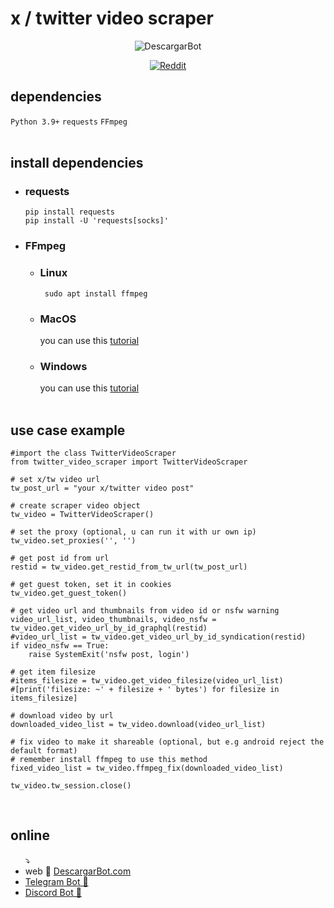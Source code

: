 # x / twitter video scraper
<div align="center">
  
![DescargarBot](https://www.descargarbot.com/v/download-github_twitter.png)
  
[![Reddit](https://img.shields.io/badge/on-descargarbot?logo=github&label=status&color=green
)](https://github.com/descargarbot/twitter-video-scraper/issues "Twitter")
</div>

<h2>dependencies</h2>
<code>Python 3.9+</code>
<code>requests</code>
<code>FFmpeg</code>
<br>
<br>
<h2>install dependencies</h2>
<ul>
<li><h3>requests</h3></li>
  <code>pip install requests</code><br>
  <code>pip install -U 'requests[socks]'</code>
  <br>
<li> <h3>FFmpeg </h3></li>
  <ul>
  <li> <h3> Linux </h3> </li>
  <code> sudo apt install ffmpeg </code>
  <li> <h3>MacOS</h3> </li>
    you can use this <a href="https://bbc.github.io/bbcat-orchestration-docs/installation-mac-manual/" > tutorial</a>
  <li> <h3>Windows</h3> </li>
    you can use this <a href="https://www.wikihow.com/Install-FFmpeg-on-Windows" > tutorial</a>
  </ul>
<br>
</ul>
<h2>use case example</h2>

    #import the class TwitterVideoScraper
    from twitter_video_scraper import TwitterVideoScraper
    
    # set x/tw video url
    tw_post_url = "your x/twitter video post"

    # create scraper video object
    tw_video = TwitterVideoScraper()

    # set the proxy (optional, u can run it with ur own ip)
    tw_video.set_proxies('', '')

    # get post id from url
    restid = tw_video.get_restid_from_tw_url(tw_post_url)

    # get guest token, set it in cookies
    tw_video.get_guest_token()
    
    # get video url and thumbnails from video id or nsfw warning
    video_url_list, video_thumbnails, video_nsfw = tw_video.get_video_url_by_id_graphql(restid)
    #video_url_list = tw_video.get_video_url_by_id_syndication(restid)
    if video_nsfw == True:
        raise SystemExit('nsfw post, login')

    # get item filesize
    #items_filesize = tw_video.get_video_filesize(video_url_list)
    #[print('filesize: ~' + filesize + ' bytes') for filesize in items_filesize]

    # download video by url
    downloaded_video_list = tw_video.download(video_url_list)

    # fix video to make it shareable (optional, but e.g android reject the default format)
    # remember install ffmpeg to use this method
    fixed_video_list = tw_video.ffmpeg_fix(downloaded_video_list)

    tw_video.tw_session.close()
    
<br>
<h2>online</h2>
<ul>
  ⤵
  <li> web 🤖 <a href="https://descargarbot.com" >  DescargarBot.com</a></li>
  <li> <a href="https://t.me/xDescargarBot" > Telegram Bot 🤖 </a></li>
  <li> <a href="https://discord.gg/gcFVruyjeQ" > Discord Bot 🤖 </a></li>
</ul>


